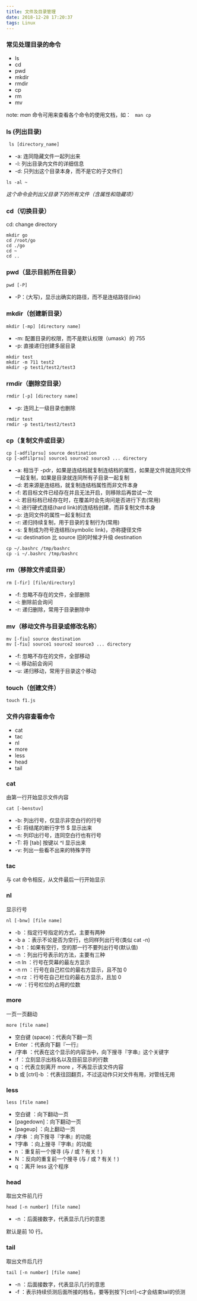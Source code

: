 ```yaml
---
title: 文件及目录管理
date: 2018-12-28 17:20:37
tags: Linux
---
```


### 常见处理目录的命令
- ls
- cd
- pwd
- mkdir
- rmdir
- cp
- rm
- mv

note: *man* 命令可用来查看各个命令的使用文档，如：
` man cp`

### ls (列出目录)
` ls [directory_name]`

- -a: 连同隐藏文件一起列出来
- -l: 列出目录内文件的详细信息
- -d: 只列出这个目录本身，而不是它的子文件们

` ls -al ~ `

*这个命令会列出父目录下的所有文件（含属性和隐藏项）*

### cd（切换目录）
cd: change directory

```
mkdir go
cd /root/go
cd ./go
cd ~
cd ..
```
### pwd（显示目前所在目录）

`pwd [-P]`

- -P：(大写)，显示出确实的路径，而不是连结路径(link)

### mkdir（创建新目录）

`mkdir [-mp] [directory name]`

- -m: 配置目录的权限，而不是默认权限（umask）的 755
- -p: 直接递归创建多层目录

```
mkdir test
mkdir -m 711 test2
mkdir -p test1/test2/test3
```

### rmdir（删除空目录）

`rmdir [-p] [directory name]`

- -p: 连同上一级目录也删除

```
rmdir test
rmdir -p test1/test2/test3
```

### cp（复制文件或目录）

```
cp [-adfilprsu] source destination
cp [-adfilprsu] source1 source2 source3 ... directory
```

- -a: 相当于 -pdr，如果是连结档就复制连结档的属性，如果是文件就连同文件一起复制，如果是目录就连同所有子目录一起复制
- -d: 若来源是连结档，就复制连结档属性而非文件本身
- -f: 若目标文件已经存在并且无法开启，则移除后再尝试一次
- -i: 若目标档已经存在时，在覆盖时会先询问是否进行下去(常用)
- -l: 进行硬式连结(hard link)的连结档创建，而非复制文件本身
- -p: 连同文件的属性一起复制过去
- -r: 递归持续复制，用于目录的复制行为(常用)
- -s: 复制成为符号连结档(symbolic link)，亦称捷径文件
- -u: destination 比 source 旧的时候才升级 destination

```
cp ~/.bashrc /tmp/bashrc
cp -i ~/.bashrc /tmp/bashrc
```
### rm（移除文件或目录）

`rm [-fir] [file/directory]`

- -f: 忽略不存在的文件，全部删除
- -i: 删除前会询问
- -r: 递归删除，常用于目录删除中

### mv（移动文件与目录或修改名称）

```
mv [-fiu] source destination
mv [-fiu] source1 source2 source3 ... directory
```
- -f: 忽略不存在的文件，全部移动
- -i: 移动前会询问
- -u: 递归移动，常用于目录这个移动

### touch（创建文件）

```
touch f1.js
```

### 文件内容查看命令

- cat
- tac
- nl
- more
- less
- head
- tail

### cat
由第一行开始显示文件内容

`cat [-benstuv]`

- -b: 列出行号，仅显示非空白行的行号
- -E: 将结尾的断行字节 $ 显示出来
- -n: 列印出行号，连同空白行也有行号
- -T: 将 [tab] 按键以 ^I 显示出来
- -v: 列出一些看不出来的特殊字符

### tac
与 cat 命令相反，从文件最后一行开始显示

### nl
显示行号

`nl [-bnw] [file name]`

- -b ：指定行号指定的方式，主要有两种
- -b a ：表示不论是否为空行，也同样列出行号(类似 cat -n)
- -b t ：如果有空行，空的那一行不要列出行号(默认值)
- -n ：列出行号表示的方法，主要有三种
- -n ln ：行号在荧幕的最左方显示
- -n rn ：行号在自己栏位的最右方显示，且不加 0
- -n rz ：行号在自己栏位的最右方显示，且加 0
- -w ：行号栏位的占用的位数

### more
一页一页翻动

`more [file name]`

- 空白键 (space)：代表向下翻一页
- Enter         ：代表向下翻『一行』
- /字串         ：代表在这个显示的内容当中，向下搜寻『字串』这个关键字
- :f            ：立刻显示出档名以及目前显示的行数
- q             ：代表立刻离开 more ，不再显示该文件内容
- b 或 [ctrl]-b ：代表往回翻页，不过这动作只对文件有用，对管线无用

### less

`less [file name]`

- 空白键    ：向下翻动一页
- [pagedown]：向下翻动一页
- [pageup]  ：向上翻动一页
- /字串     ：向下搜寻『字串』的功能
- ?字串     ：向上搜寻『字串』的功能
- n         ：重复前一个搜寻 (与 / 或 ? 有关！)
- N         ：反向的重复前一个搜寻 (与 / 或 ? 有关！)
- q         ：离开 less 这个程序

### head
取出文件前几行

`head [-n number] [file name]`

- -n ：后面接数字，代表显示几行的意思

默认是前 10 行。

### tail
取出文件后几行

`tail [-n number] [file name]`

- -n ：后面接数字，代表显示几行的意思
- -f ：表示持续侦测后面所接的档名，要等到按下[ctrl]-c才会结束tail的侦测
